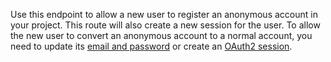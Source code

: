 Use this endpoint to allow a new user to register an anonymous account in your project. This route will also create a new session for the user. To allow the new user to convert an anonymous account to a normal account, you need to update its [email and password](UpdateEmail) or create an [OAuth2 session](/docs/references/cloud/client-web/account#CreateOAuth2Session).